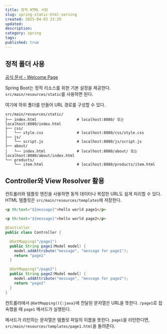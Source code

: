 ```yaml
---
title: 정적 HTML 서빙
slug: spring-static-html-serving
created: 2025-04-03 23:29
updated:
description:
category: spring
tags:
published: true
---
```


## 정적 폴더 사용

[공식 문서 - Welcome Page](https://docs.spring.io/spring-boot/reference/web/reactive.html#web.reactive.webflux.welcome-page)

Spring Boot는 정적 리소스를 위한 기본 설정을 제공한다.
`src/main/resources/static`를 사용하면 된다.

여기에 하위 폴더를 만들어 URL 경로를 구성할 수 있다.

```text
src/main/resources/static/
├── index.html                  # localhost:8080/ 또는 localhost:8080/index.html
├── css/
│   └── style.css               # localhost:8080/css/style.css
├── js/
│   └── script.js               # localhost:8080/js/script.js
├── about/
│   └── index.html              # localhost:8080/about/ 또는 localhost:8080/about/index.html
└── products/
    └── item.html               # localhost:8080/products/item.html
```

## Controller와 View Resolver 활용

컨트롤러와 템플릿 엔진을 사용하면 동적 데이터나 복잡한 URL도 쉽게 처리할 수 있다.
HTML 템플릿은 `src/main/resources/templates`에 저장한다.

```html title="src/main/resources/templates/page1.html"
<p th:text="${message}">hello world page1</p>
```

```html title="src/main/resources/templates/page2.html"
<p th:text="${message}">hello world page2</p>
```

```java title="src/main/java/project-name/Controller.java"
@Controller
public class Controller {

  @GetMapping("/page1")
  public String page1(Model model) {
    model.addAttribute("message", "message for page1");
    return "page1"
  }

  @GetMapping("/page2")
  public String page2(Model model) {
    model.addAttribute("message", "message for page2");
    return "page2"
  }
}
```

컨트롤러에서 `@GetMapping(){:java}`에 전달된 문자열은 URL을 뜻한다.
`/page1`로 접속했을 때 `page1` 메서드가 실행된다.

메서드가 리턴하는 문자열은 템플릿 파일의 이름을 뜻한다.
`page1`을 리턴한다면, `src/main/resources/templates/page1.html`을 돌려준다.
